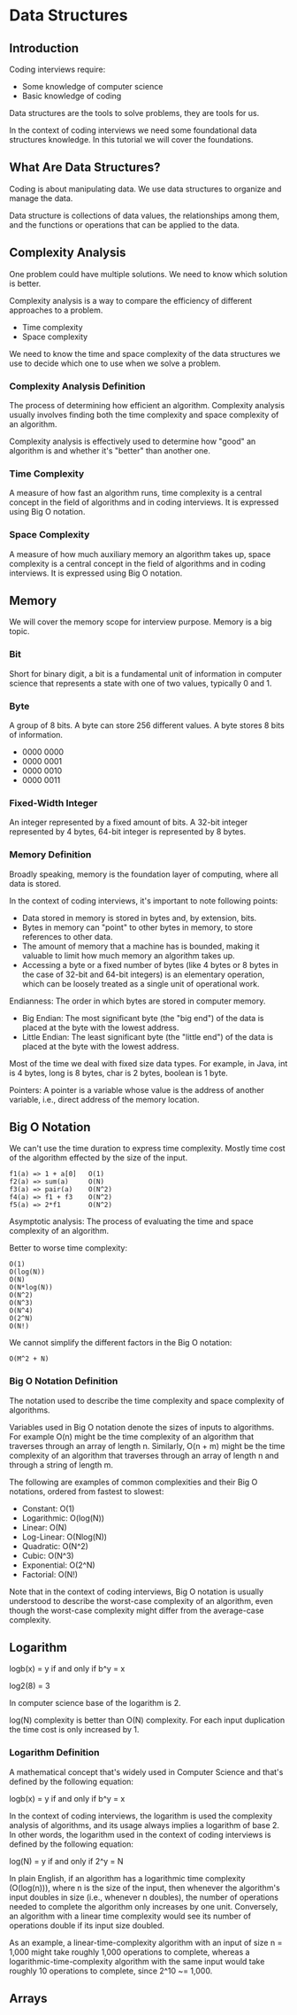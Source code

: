 # Data Structures

## Introduction

Coding interviews require:

- Some knowledge of computer science
- Basic knowledge of coding

Data structures are the tools to solve problems, they are tools for us.

In the context of coding interviews we need some foundational data structures knowledge. In this tutorial we will cover the foundations.

## What Are Data Structures?

Coding is about manipulating data. We use data structures to organize and manage the data.

Data structure is collections of data values, the relationships among them, and the functions or operations that can be applied to the data.

## Complexity Analysis

One problem could have multiple solutions. We need to know which solution is better.

Complexity analysis is a way to compare the efficiency of different approaches to a problem.

- Time complexity
- Space complexity

We need to know the time and space complexity of the data structures we use to decide which one to use when we solve a problem.

### Complexity Analysis Definition

The process of determining how efficient an algorithm. Complexity analysis usually involves finding both the time complexity and space complexity of an algorithm.

Complexity analysis is effectively used to determine how "good" an algorithm is and whether it's "better" than another one.

### Time Complexity

A measure of how fast an algorithm runs, time complexity is a central concept in the field of algorithms and in coding interviews. It is expressed using Big O notation.

### Space Complexity

A measure of how much auxiliary memory an algorithm takes up, space complexity is a central concept in the field of algorithms and in coding interviews. It is expressed using Big O notation.

## Memory

We will cover the memory scope for interview purpose. Memory is a big topic.

### Bit

Short for binary digit, a bit is a fundamental unit of information in computer science that represents a state with one of two values, typically 0 and 1.

### Byte

A group of 8 bits. A byte can store 256 different values. A byte stores 8 bits of information.

- 0000 0000
- 0000 0001
- 0000 0010
- 0000 0011

### Fixed-Width Integer

An integer represented by a fixed amount of bits. A 32-bit integer represented by 4 bytes, 64-bit integer is represented by 8 bytes.

### Memory Definition

Broadly speaking, memory is the foundation layer of computing, where all data is stored.

In the context of coding interviews, it's important to note following points:

- Data stored in memory is stored in bytes and, by extension, bits.
- Bytes in memory can "point" to other bytes in memory, to store references to other data.
- The amount of memory that a machine has is bounded, making it valuable to limit how much memory an algorithm takes up.
- Accessing a byte or a fixed number of bytes (like 4 bytes or 8 bytes in the case of 32-bit and 64-bit integers) is an elementary operation, which can be loosely treated as a single unit of operational work.

Endianness: The order in which bytes are stored in computer memory.

- Big Endian: The most significant byte (the "big end") of the data is placed at the byte with the lowest address.
- Little Endian: The least significant byte (the "little end") of the data is placed at the byte with the lowest address.

Most of the time we deal with fixed size data types. For example, in Java, int is 4 bytes, long is 8 bytes, char is 2 bytes, boolean is 1 byte.

Pointers: A pointer is a variable whose value is the address of another variable, i.e., direct address of the memory location.

## Big O Notation

We can't use the time duration to express time complexity. Mostly time cost of the algorithm effected by the size of the input.

```
f1(a) => 1 + a[0]   O(1)
f2(a) => sum(a)     O(N)
f3(a) => pair(a)    O(N^2)
f4(a) => f1 + f3    O(N^2)
f5(a) => 2*f1       O(N^2)
```

Asymptotic analysis: The process of evaluating the time and space complexity of an algorithm.

Better to worse time complexity:

```
O(1)
O(log(N))
O(N)
O(N*log(N))
O(N^2)
O(N^3)
O(N^4)
O(2^N)
O(N!)
```

We cannot simplify the different factors in the Big O notation:

```
O(M^2 + N)
```

### Big O Notation Definition

The notation used to describe the time complexity and space complexity of algorithms.

Variables used in Big O notation denote the sizes of inputs to algorithms. For example O(n) might be the time complexity of an algorithm that traverses through an array of length n. Similarly, O(n + m) might be the time complexity of an algorithm that traverses through an array of length n and through a string of length m.

The following are examples of common complexities and their Big O notations, ordered from fastest to slowest:

- Constant: O(1)
- Logarithmic: O(log(N))
- Linear: O(N)
- Log-Linear: O(Nlog(N))
- Quadratic: O(N^2)
- Cubic: O(N^3)
- Exponential: O(2^N)
- Factorial: O(N!)

Note that in the context of coding interviews, Big O notation is usually understood to describe the worst-case complexity of an algorithm, even though the worst-case complexity might differ from the average-case complexity.

## Logarithm

logb(x) = y if and only if b^y = x

log2(8) = 3

In computer science base of the logarithm is 2.

log(N) complexity is better than O(N) complexity. For each input duplication the time cost is only increased by 1.

### Logarithm Definition

A mathematical concept that's widely used in Computer Science and that's defined by the following equation:

logb(x) = y if and only if b^y = x

In the context of coding interviews, the logarithm is used the complexity analysis of algorithms, and its usage always implies a logarithm of base 2. In other words, the logarithm used in the context of coding interviews is defined by the following equation:

log(N) = y if and only if 2^y = N

In plain English, if an algorithm has a logarithmic time complexity (O(log(n))), where n is the size of the input, then whenever the algorithm's input doubles in size (i.e., whenever n doubles), the number of operations needed to complete the algorithm only increases by one unit. Conversely, an algorithm with a linear time complexity would see its number of operations double if its input size doubled.

As an example, a linear-time-complexity algorithm with an input of size n = 1,000 might take roughly 1,000 operations to complete, whereas a logarithmic-time-complexity algorithm with the same input would take roughly 10 operations to complete, since 2^10 ~= 1,000.

## Arrays


